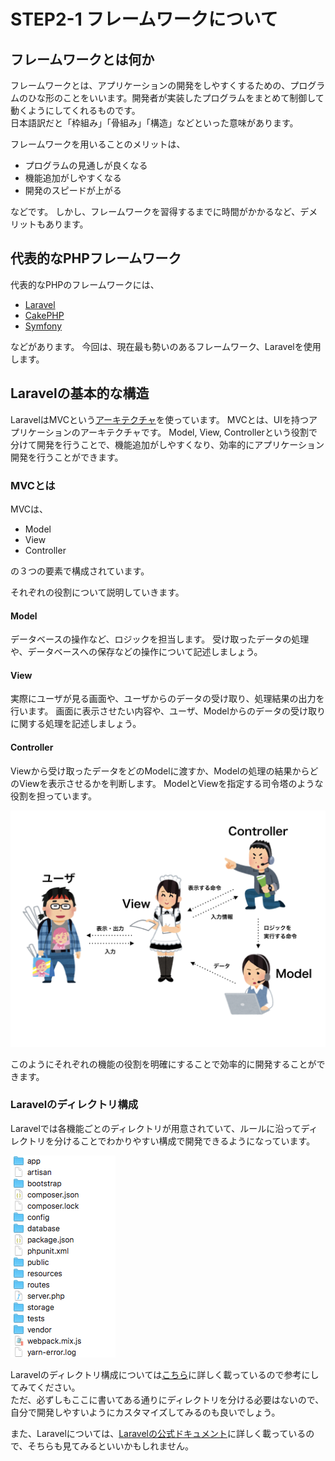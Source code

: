 # STEP2-1 フレームワークについて

## フレームワークとは何か
フレームワークとは、アプリケーションの開発をしやすくするための、プログラムのひな形のことをいいます。開発者が実装したプログラムをまとめて制御して動くようにしてくれるものです。  
日本語訳だと「枠組み」「骨組み」「構造」などといった意味があります。

フレームワークを用いることのメリットは、

- プログラムの見通しが良くなる
- 機能追加がしやすくなる
- 開発のスピードが上がる

などです。
しかし、フレームワークを習得するまでに時間がかかるなど、デメリットもあります。

## 代表的なPHPフレームワーク

代表的なPHPのフレームワークには、

* [Laravel](http://laravel.jp/)
* [CakePHP](https://cakephp.org/jp)
* [Symfony](https://symfony.com/)

などがあります。
今回は、現在最も勢いのあるフレームワーク、Laravelを使用します。

## Laravelの基本的な構造
LaravelはMVCという[アーキテクチャ](http://e-words.jp/w/%E3%82%A2%E3%83%BC%E3%82%AD%E3%83%86%E3%82%AF%E3%83%81%E3%83%A3.html)を使っています。
MVCとは、UIを持つアプリケーションのアーキテクチャです。
Model, View, Controllerという役割で分けて開発を行うことで、機能追加がしやすくなり、効率的にアプリケーション開発を行うことができます。

### MVCとは

MVCは、

* Model
* View
* Controller

の３つの要素で構成されています。

それぞれの役割について説明していきます。

#### Model
データベースの操作など、ロジックを担当します。
受け取ったデータの処理や、データベースへの保存などの操作について記述しましょう。

#### View
実際にユーザが見る画面や、ユーザからのデータの受け取り、処理結果の出力を行います。
画面に表示させたい内容や、ユーザ、Modelからのデータの受け取りに関する処理を記述しましょう。

#### Controller
Viewから受け取ったデータをどのModelに渡すか、Modelの処理の結果からどのViewを表示させるかを判断します。
ModelとViewを指定する司令塔のような役割を担っています。

![](../images/2_1_1.png)

このようにそれぞれの機能の役割を明確にすることで効率的に開発することができます。

### Laravelのディレクトリ構成

Laravelでは各機能ごとのディレクトリが用意されていて、ルールに沿ってディレクトリを分けることでわかりやすい構成で開発できるようになっています。

![](../images/2_1_2.png)

Laravelのディレクトリ構成については[こちら](https://readouble.com/laravel/5.7/ja/structure.html)に詳しく載っているので参考にしてみてください。  
ただ、必ずしもここに書いてある通りにディレクトリを分ける必要はないので、自分で開発しやすいようにカスタマイズしてみるのも良いでしょう。

また、Laravelについては、[Laravelの公式ドキュメント](https://readouble.com/laravel/5.7/ja/)に詳しく載っているので、そちらも見てみるといいかもしれません。
